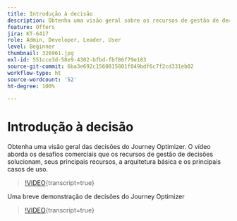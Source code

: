 ```yaml
---
title: Introdução à decisão
description: Obtenha uma visão geral sobre os recursos de gestão de decisões do Journey Optimizer.
feature: Offers
jira: KT-6417
role: Admin, Developer, Leader, User
level: Beginner
thumbnail: 326961.jpg
exl-id: 551cce3d-58e9-4302-bfbd-fbf86f79e183
source-git-commit: 6ba3e692c1560815801f849bdf6c7f2cd331eb02
workflow-type: ht
source-wordcount: '52'
ht-degree: 100%

---
```


# Introdução à decisão

Obtenha uma visão geral das decisões do Journey Optimizer. O vídeo aborda os desafios comerciais que os recursos de gestão de decisões solucionam, seus principais recursos, a arquitetura básica e os principais casos de uso.


>[!VIDEO](https://video.tv.adobe.com/v/326961?quality=12&learn=on){transcript=true}

Uma breve demonstração de decisões do Journey Optimizer

>[!VIDEO](https://video.tv.adobe.com/v/3451101?quality=12&learn=on){transcript=true}


